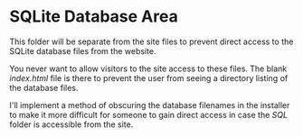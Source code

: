 <h1>SQLite Database Area</h1>

This folder will be separate from the site files to prevent direct access to the SQLite database files from the website.

You never want to allow visitors to the site access to these files. The blank *index.html* file is there to prevent the user from seeing a directory listing of the database files.

I'll implement a method of obscuring the database filenames in the installer to make it more difficult for someone to gain direct access in case the *SQL* folder is accessible from the site.
